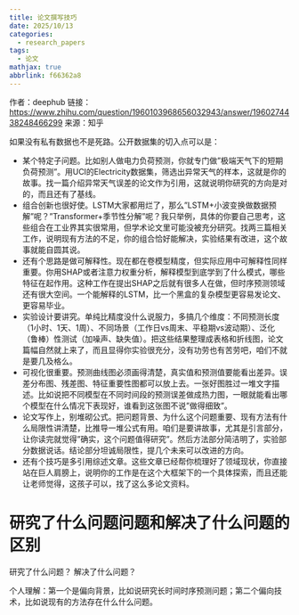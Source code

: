 ```yaml
---
title: 论文撰写技巧
date: 2025/10/13
categories:
  - research_papers
tags:
  - 论文
mathjax: true
abbrlink: f66362a8
---
```



作者：deephub
链接：https://www.zhihu.com/question/1960103968656032943/answer/1960274438248466299
来源：知乎

如果没有私有数据也不是死路。公开数据集的切入点可以是：

-   某个特定子问题。比如别人做电力负荷预测，你就专门做”极端天气下的短期负荷预测”。用UCI的Electricity数据集，筛选出异常天气的样本，这就是你的故事。找一篇介绍异常天气误差的论文作为引用，这就说明你研究的方向是对的，而且还有了基线。
-   组合创新也很好使。LSTM大家都用烂了，那么”LSTM+小波变换做数据预解”呢？”Transformer+季节性分解”呢？我只举例，具体的你要自己思考，这些组合在工业界其实很常用，但学术论文里可能没被充分研究。找两三篇相关工作，说明现有方法的不足，你的组合恰好能解决，实验结果有改进，这个故事就能自圆其说。
-   还有个思路是做可解释性。现在都在卷模型精度，但实际应用中可解释性同样重要。你用SHAP或者注意力权重分析，解释模型到底学到了什么模式，哪些特征在起作用。这种工作在提出SHAP之后就有很多人在做，但时序预测领域还有很大空间。一个能解释的LSTM，比一个黑盒的复杂模型更容易发论文、更容易毕业。
-   实验设计要讲究。单纯比精度没什么说服力，多搞几个维度：不同预测长度（1小时、1天、1周）、不同场景（工作日vs周末、平稳期vs波动期）、泛化（鲁棒）性测试（加噪声、缺失值）。把这些结果整理成表格和折线图，论文篇幅自然就上来了，而且显得你实验很充分，没有功劳也有苦劳吧，咱们不就是要几及格么。
-   可视化很重要。预测曲线图必须画得清楚，真实值和预测值要能看出差异。误差分布图、残差图、特征重要性图都可以放上去。一张好图胜过一堆文字描述。比如说把不同模型在不同时间段的预测误差做成热力图，一眼就能看出哪个模型在什么情况下表现好，谁看到这张图不说”做得细致”。
-   论文写作上，别堆砌公式。把问题背景、为什么这个问题重要、现有方法有什么局限性讲清楚，比推导一堆公式有用。咱们是要讲故事，尤其是引言部分，让你读完就觉得”确实，这个问题值得研究”。然后方法部分简洁明了，实验部分数据说话。结论部分坦诚局限性，提几个未来可以改进的方向。
-   还有个技巧是多引用综述文章。这些文章已经帮你梳理好了领域现状，你直接站在巨人肩膀上，说明你的工作是在这个大框架下的一个具体探索，而且还能让老师觉得，这孩子可以，找了这么多论文资料。


# 研究了什么问题问题和解决了什么问题的区别

研究了什么问题？
解决了什么问题？

个人理解：第一个是偏向背景，比如说研究长时间时序预测问题；第二个偏向技术，比如说现有的方法存在什么什么问题。